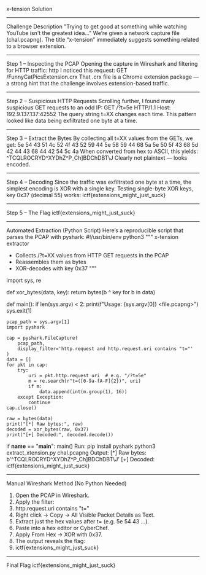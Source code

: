 x-tension Solution
________________________________________
Challenge Description
"Trying to get good at something while watching YouTube isn't the greatest idea..."
We’re given a network capture file (chal.pcapng). The title “x-tension” immediately suggests something related to a browser extension.
________________________________________
Step 1 – Inspecting the PCAP
Opening the capture in Wireshark and filtering for HTTP traffic:
http
I noticed this request:
GET /FunnyCatPicsExtension.crx
That .crx file is a Chrome extension package — a strong hint that the challenge involves extension-based traffic.
________________________________________
Step 2 – Suspicious HTTP Requests
Scrolling further, I found many suspicious GET requests to an odd IP:
GET /?t=5e HTTP/1.1
Host: 192.9.137.137:42552
The query string t=XX changes each time. This pattern looked like data being exfiltrated one byte at a time.
________________________________________
Step 3 – Extract the Bytes
By collecting all t=XX values from the GETs, we get:
5e 54 43 51 4c 52 4f 43 52 59 44 5e 58 59 44 68
5a 5e 50 5f 43 68 5d 42 44 43 68 44 42 54 5c 4a
When converted from hex to ASCII, this yields:
^TCQLROCRYD^XYDhZ^P_Ch]BDChDBT\J
Clearly not plaintext — looks encoded.
________________________________________
Step 4 – Decoding
Since the traffic was exfiltrated one byte at a time, the simplest encoding is XOR with a single key.
Testing single-byte XOR keys, key 0x37 (decimal 55) works:
ictf{extensions_might_just_suck}
________________________________________
Step 5 – The Flag
ictf{extensions_might_just_suck}
________________________________________
Automated Extraction (Python Script)
Here’s a reproducible script that parses the PCAP with pyshark:
#!/usr/bin/env python3
"""
x-tension extractor
- Collects /?t=XX values from HTTP GET requests in the PCAP
- Reassembles them as bytes
- XOR-decodes with key 0x37
"""

import sys, re

def xor_bytes(data, key):
    return bytes(b ^ key for b in data)

def main():
    if len(sys.argv) < 2:
        print(f"Usage: {sys.argv[0]} <file.pcapng>")
        sys.exit(1)

    pcap_path = sys.argv[1]
    import pyshark

    cap = pyshark.FileCapture(
        pcap_path,
        display_filter='http.request and http.request.uri contains "t="'
    )
    data = []
    for pkt in cap:
        try:
            uri = pkt.http.request_uri  # e.g. "/?t=5e"
            m = re.search(r"t=([0-9a-fA-F]{2})", uri)
            if m:
                data.append(int(m.group(1), 16))
        except Exception:
            continue
    cap.close()

    raw = bytes(data)
    print("[*] Raw bytes:", raw)
    decoded = xor_bytes(raw, 0x37)
    print("[+] Decoded:", decoded.decode())

if __name__ == "__main__":
    main()
Run:
pip install pyshark
python3 extract_xtension.py chal.pcapng
Output:
[*] Raw bytes: b'^TCQLROCRYD^XYDhZ^P_Ch]BDChDBT\J'
[+] Decoded: ictf{extensions_might_just_suck}
________________________________________
Manual Wireshark Method (No Python Needed)
1.	Open the PCAP in Wireshark.
2.	Apply the filter:
3.	http.request.uri contains "t="
4.	Right click → Copy → All Visible Packet Details as Text.
5.	Extract just the hex values after t= (e.g. 5e 54 43 …).
6.	Paste into a hex editor or CyberChef.
7.	Apply From Hex → XOR with 0x37.
8.	The output reveals the flag:
9.	ictf{extensions_might_just_suck}
________________________________________
Final Flag
ictf{extensions_might_just_suck}
